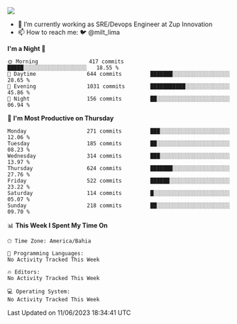 ![](https://komarev.com/ghpvc/?username=miltlima&color=blue)
                 

- 🔭 I’m currently working as SRE/Devops Engineer at Zup Innovation
- 📫 How to reach me: 🐦 @milt_lima

<!--START_SECTION:waka-->
**I'm a Night 🦉** 

```text
🌞 Morning                417 commits         █████░░░░░░░░░░░░░░░░░░░░   18.55 % 
🌆 Daytime                644 commits         ███████░░░░░░░░░░░░░░░░░░   28.65 % 
🌃 Evening                1031 commits        ███████████░░░░░░░░░░░░░░   45.86 % 
🌙 Night                  156 commits         ██░░░░░░░░░░░░░░░░░░░░░░░   06.94 % 
```
📅 **I'm Most Productive on Thursday** 

```text
Monday                   271 commits         ███░░░░░░░░░░░░░░░░░░░░░░   12.06 % 
Tuesday                  185 commits         ██░░░░░░░░░░░░░░░░░░░░░░░   08.23 % 
Wednesday                314 commits         ███░░░░░░░░░░░░░░░░░░░░░░   13.97 % 
Thursday                 624 commits         ███████░░░░░░░░░░░░░░░░░░   27.76 % 
Friday                   522 commits         ██████░░░░░░░░░░░░░░░░░░░   23.22 % 
Saturday                 114 commits         █░░░░░░░░░░░░░░░░░░░░░░░░   05.07 % 
Sunday                   218 commits         ██░░░░░░░░░░░░░░░░░░░░░░░   09.70 % 
```


📊 **This Week I Spent My Time On** 

```text
🕑︎ Time Zone: America/Bahia

💬 Programming Languages: 
No Activity Tracked This Week

🔥 Editors: 
No Activity Tracked This Week

💻 Operating System: 
No Activity Tracked This Week
```


 Last Updated on 11/06/2023 18:34:41 UTC
<!--END_SECTION:waka-->
